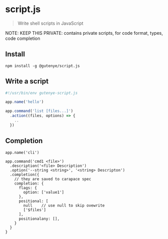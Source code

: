 # script.js

> Write shell scripts in JavaScript

NOTE: KEEP THIS PRIVATE: contains private scripts, for code format, types, code completion

## Install

```
npm install -g @gutenye/script.js
```

## Write a script

```ts
#!/usr/bin/env gutenye-script.js

app.name('hello')

app.command('list [files...]')
  .action((files, options) => {
    ..
  })
```

## Completion

```
app.name('cli')

app.command('cmd1 <file>')
  .description('<file> Description')
  .option('--string <string>', '<string> Descripton')
  .completion({
    // they are saved to carapace spec
    completion: {
      flags: {
        option: ['value1']
      },
      positional: [
        null    // use null to skip ovewrite
        ['$files']
      ],
      positionalany: [],
    }
  }
}
```